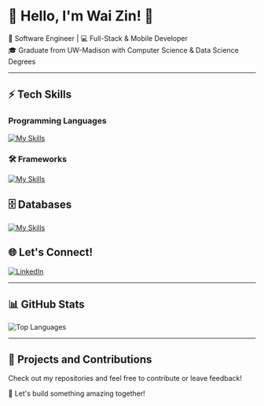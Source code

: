 # 🌟 Hello, I'm Wai Zin! 👋  
🚀 Software Engineer | 💻 Full-Stack & Mobile Developer<br>
🎓 Graduate from UW-Madison with Computer Science & Data Science Degrees

---

## ⚡ Tech Skills

### Programming Languages
[![My Skills](https://skillicons.dev/icons?i=java,py,js,html,css,c,cpp,cs,php,mysql)](https://skillicons.dev)

### 🛠️ Frameworks
[![My Skills](https://skillicons.dev/icons?i=react,nextjs,flask,spring,angular,django,fastapi,dotnet)](https://skillicons.dev)
  
## 🗄️ Databases  
[![My Skills](https://skillicons.dev/icons?i=mysql,mongodb,postgres,firebase,aws,azure)](https://skillicons.dev)  

## 🌐 Let's Connect!
[![LinkedIn](https://img.shields.io/badge/-LinkedIn-blue?style=flat-square&logo=linkedin)](https://www.linkedin.com/in/wai-zin-linn-254210221) 
<!-- ![![Portfolio](https://img.shields.io/badge/-Portfolio-black?style=flat-square&logo=github)](https://your-portfolio.com) -->  

---

## 📊 GitHub Stats

<!-- ![GitHub Stats](https://github-readme-stats.vercel.app/api?username=waizin28&show_icons=true&theme=radical)  -->
![Top Languages](https://github-readme-stats.vercel.app/api/top-langs/?username=waizin28&layout=compact&theme=radical)

---

## 📌 Projects and Contributions

Check out my repositories and feel free to contribute or leave feedback!

🌟 Let's build something amazing together!
